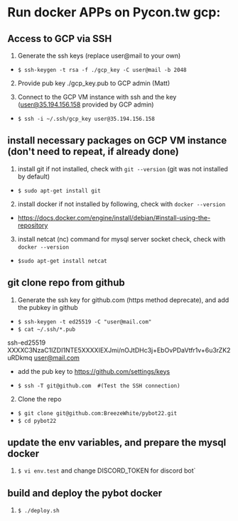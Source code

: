 # Run docker APPs on Pycon.tw gcp:

## Access to GCP via SSH
1. Generate the ssh keys (replace user@mail to your own)
  - `$ ssh-keygen -t rsa -f ./gcp_key -C user@mail -b 2048`

2. Provide  pub key ./gcp_key.pub to GCP admin (Matt) 

3. Connect to the GCP VM instance with ssh and the key (user@35.194.156.158 provided by GCP admin)
  - `$ ssh -i ~/.ssh/gcp_key user@35.194.156.158`

## install necessary packages on GCP VM instance (don't need to repeat, if already done)
1. install git if not installed, check with `git --version` (git was not installed by default)
  - `$ sudo apt-get install git`

2. install docker if not installed by following, check with `docker --version`
  - https://docs.docker.com/engine/install/debian/#install-using-the-repository

3. install netcat (nc) command for mysql server socket check, check with `docker --version`
  - `$sudo apt-get install netcat`

## git clone repo from github
1. Generate the ssh key for github.com (https method deprecate), and add the pubkey in github
  - `$ ssh-keygen -t ed25519 -C "user@mail.com"`
  - `$ cat ~/.ssh/*.pub`
  
  ssh-ed25519 XXXXC3NzaC1lZDI1NTE5XXXXIEXJmi/nOJtDHc3j+EbOvPDaVtfr1v+6u3rZK2uRDkmq user@mail.com
  -  add the pub key to https://github.com/settings/keys

  - `$ ssh -T git@github.com  #(Test the SSH connection)`
2. Clone the repo  
  - `$ git clone git@github.com:BreezeWhite/pybot22.git`
  - `$ cd pybot22`

## update the env variables, and prepare the mysql docker
1. `$ vi env.test` and change DISCORD_TOKEN for discord bot`


## build and deploy the pybot docker
1. `$ ./deploy.sh`



